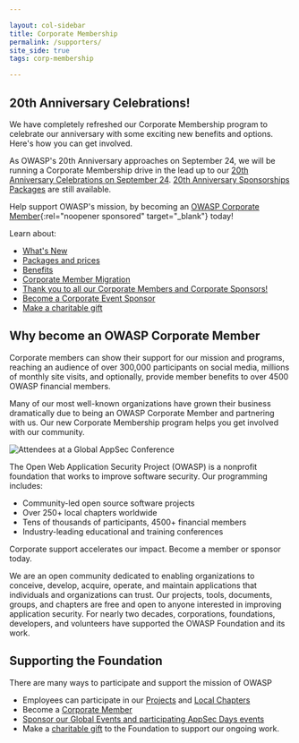 ```yaml
---

layout: col-sidebar
title: Corporate Membership
permalink: /supporters/
site_side: true
tags: corp-membership

---
```


## 20th Anniversary Celebrations!

We have completely refreshed our Corporate Membership program to celebrate our anniversary with some exciting new benefits and options. Here's how you can get involved.

As OWASP's 20th Anniversary approaches on September 24, we will be running a Corporate Membership drive in the lead up to our [20th Anniversary Celebrations on September 24](https://20thanniversary.owasp.org/). [20th Anniversary Sponsorships Packages](https://20thanniversary.owasp.org/sponsors/) are still available. 

Help support OWASP's mission, by becoming an [OWASP Corporate Member](https://owasporg.atlassian.net/servicedesk/customer/portal/7/group/18/create/72){:rel="noopener sponsored" target="_blank"} today!

Learn about:

- [What's New](/supporters/whatsnew)
- [Packages and prices](/supporters/packages)
- [Benefits](/supporters/benefits)
- [Corporate Member Migration](/supporters/migration)
- [Thank you to all our Corporate Members and Corporate Sponsors!](/supporters/list)
- [Become a Corporate Event Sponsor](../corporate-sponsorships)
- [Make a charitable gift](/donate)

## Why become an OWASP Corporate Member

Corporate members can show their support for our mission and programs, reaching an audience of over 300,000 participants on social media, millions of monthly site visits, and optionally, provide member benefits to over 4500 OWASP financial members. 

Many of our most well-known organizations have grown their business dramatically due to being an OWASP Corporate Member and partnering with us. Our new Corporate Membership program helps you get involved with our community. 

![Attendees at a Global AppSec Conference](/assets/images/web/global-conference.png)

The Open Web Application Security Project (OWASP) is a nonprofit foundation that works to improve software security. Our programming includes:

- Community-led open source software projects
- Over 250+ local chapters worldwide
- Tens of thousands of participants, 4500+ financial members
- Industry-leading educational and training conferences

<p class="callout-mono right">Corporate support accelerates our impact. Become a member or sponsor today.</p>

We are an open community dedicated to enabling organizations to conceive, develop, acquire, operate, and maintain applications that individuals and organizations can trust. Our projects, tools, documents, groups, and chapters are free and open to anyone interested in improving application security. For nearly two decades, corporations, foundations, developers, and volunteers have supported the OWASP Foundation and its work. 

## Supporting the Foundation

There are many ways to participate and support the mission of OWASP

- Employees can participate in our [Projects](/projects) and [Local Chapters](/chapters)
- Become a [Corporate Member](./packages)
- [Sponsor our Global Events and participating AppSec Days events](../corporate-sponsorships)
- Make a [charitable gift](/donate) to the Foundation to support our ongoing work.